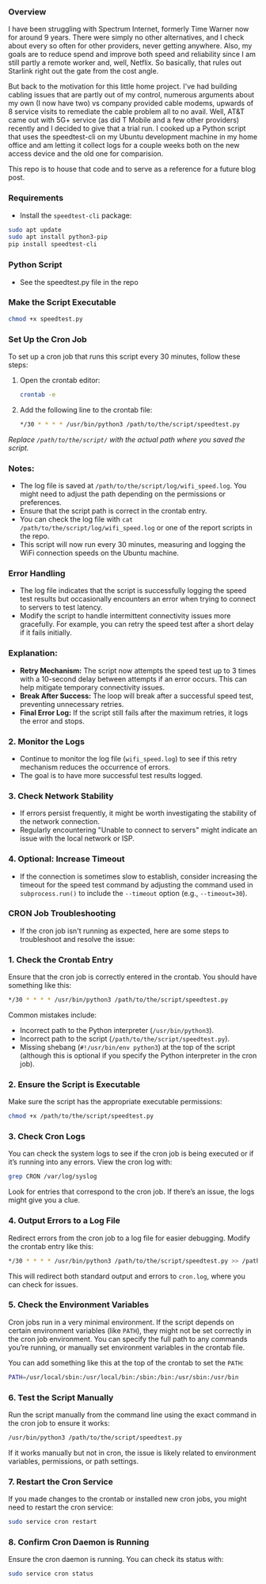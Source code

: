 ### Overview
I have been struggling with Spectrum Internet, formerly Time Warner now for around 9 years. There were simply no other alternatives, and I check about every so often for other providers, never getting anywhere. Also, my goals are to reduce spend and improve both speed and reliability since I am still partly a remote worker and, well, Netflix. So basically, that rules out Starlink right out the gate from the cost angle.

But back to the motivation for this little home project. I've had building cabling issues that are partly out of my control, numerous arguments about my own (I now have two) vs company provided cable modems, upwards of 8 service visits to remediate the cable problem all to no avail. Well, AT&T came out with 5G+ service (as did T Mobile and a few other providers) recently and I decided to give that a trial run. I cooked up a Python script that uses the speedtest-cli on my Ubuntu development machine in my home office and am letting it collect logs for a couple weeks both on the new access device and the old one for comparision. 

This repo is to house that code and to serve as a reference for a future blog post.

### Requirements

- Install the `speedtest-cli` package:

```bash
sudo apt update
sudo apt install python3-pip
pip install speedtest-cli
```

### Python Script
- See the speedtest.py file in the repo

### Make the Script Executable

```bash
chmod +x speedtest.py
```

### Set Up the Cron Job

To set up a cron job that runs this script every 30 minutes, follow these steps:

1. Open the crontab editor:

   ```bash
   crontab -e
   ```

2. Add the following line to the crontab file:

   ```bash
   */30 * * * * /usr/bin/python3 /path/to/the/script/speedtest.py
   ```

*Replace `/path/to/the/script/` with the actual path where you saved the script.*

### Notes:
- The log file is saved at `/path/to/the/script/log/wifi_speed.log`. You might need to adjust the path depending on the permissions or preferences.
- Ensure that the script path is correct in the crontab entry.
- You can check the log file with `cat /path/to/the/script/log/wifi_speed.log` or one of the report scripts in the repo.
- This script will now run every 30 minutes, measuring and logging the WiFi connection speeds on the Ubuntu machine.

### Error Handling
- The log file indicates that the script is successfully logging the speed test results but occasionally encounters an error when trying to connect to servers to test latency.
- Modify the script to handle intermittent connectivity issues more gracefully. For example, you can retry the speed test after a short delay if it fails initially.

### Explanation:
- **Retry Mechanism:** The script now attempts the speed test up to 3 times with a 10-second delay between attempts if an error occurs. This can help mitigate temporary connectivity issues.
- **Break After Success:** The loop will break after a successful speed test, preventing unnecessary retries.
- **Final Error Log:** If the script still fails after the maximum retries, it logs the error and stops.

### 2. **Monitor the Logs**
- Continue to monitor the log file (`wifi_speed.log`) to see if this retry mechanism reduces the occurrence of errors. 
- The goal is to have more successful test results logged.

### 3. **Check Network Stability**
- If errors persist frequently, it might be worth investigating the stability of the network connection. 
- Regularly encountering "Unable to connect to servers" might indicate an issue with the local network or ISP.

### 4. **Optional: Increase Timeout**
- If the connection is sometimes slow to establish, consider increasing the timeout for the speed test command by adjusting the command used in `subprocess.run()` to include the `--timeout` option (e.g., `--timeout=30`).


### CRON Job Troubleshooting
- If the cron job isn't running as expected, here are some steps to troubleshoot and resolve the issue:

### 1. **Check the Crontab Entry**
   Ensure that the cron job is correctly entered in the crontab. You should have something like this:

   ```bash
   */30 * * * * /usr/bin/python3 /path/to/the/script/speedtest.py
   ```

   Common mistakes include:
   - Incorrect path to the Python interpreter (`/usr/bin/python3`).
   - Incorrect path to the script (`/path/to/the/script/speedtest.py`).
   - Missing shebang (`#!/usr/bin/env python3`) at the top of the script (although this is optional if you specify the Python interpreter in the cron job).

### 2. **Ensure the Script is Executable**
   Make sure the script has the appropriate executable permissions:

   ```bash
   chmod +x /path/to/the/script/speedtest.py
   ```

### 3. **Check Cron Logs**
   You can check the system logs to see if the cron job is being executed or if it’s running into any errors. View the cron log with:

   ```bash
   grep CRON /var/log/syslog
   ```

   Look for entries that correspond to the cron job. If there’s an issue, the logs might give you a clue.

### 4. **Output Errors to a Log File**
   Redirect errors from the cron job to a log file for easier debugging. Modify the crontab entry like this:

   ```bash
   */30 * * * * /usr/bin/python3 /path/to/the/script/speedtest.py >> /path/to/the/script/cron.log 2>&1
   ```

   This will redirect both standard output and errors to `cron.log`, where you can check for issues.

### 5. **Check the Environment Variables**
   Cron jobs run in a very minimal environment. If the script depends on certain environment variables (like `PATH`), they might not be set correctly in the cron job environment. You can specify the full path to any commands you’re running, or manually set environment variables in the crontab file.

   You can add something like this at the top of the crontab to set the `PATH`:

   ```bash
   PATH=/usr/local/sbin:/usr/local/bin:/sbin:/bin:/usr/sbin:/usr/bin
   ```

### 6. **Test the Script Manually**
   Run the script manually from the command line using the exact command in the cron job to ensure it works:

   ```bash
   /usr/bin/python3 /path/to/the/script/speedtest.py
   ```

   If it works manually but not in cron, the issue is likely related to environment variables, permissions, or path settings.

### 7. **Restart the Cron Service**
   If you made changes to the crontab or installed new cron jobs, you might need to restart the cron service:

   ```bash
   sudo service cron restart
   ```

### 8. **Confirm Cron Daemon is Running**
   Ensure the cron daemon is running. You can check its status with:

   ```bash
   sudo service cron status
   ```